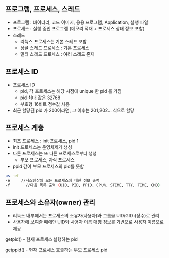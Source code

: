 ## 프로그램, 프로세스, 스레드

- 프로그램 : 바이너리, 코드 이미지, 응용 프로그램, Application, 실행 파일
- 프로세스 : 실행 중인 프로그램 (메모리 적재 + 프로세스 상태 정보 포함)
- 스레드
  - 리눅스 프로세스는 기본 스레드 포함
  - 싱글 스레드 프로세스 : 기본 프로세스
  - 멀티 스레드 프로세스 : 여러 스레드 존재

## 프로세스 ID

- 프로세스 ID
  - pid, 각 프로세스는 해당 시점에 unique 한 pid 를 가짐
  - pid 최대 값은 32768
  - 부호형 16비트 정수값 사용
- 최근 할당된 pid 가 200이라면, 그 이후는 201,202... 식으로 할당

## 프로세스 계층

- 최초 프로세스 : init 프로세스, pid 1
- init 프로세스는 운영체제가 생성
- 다른 프로세스는 또 다른 프로세스로부터 생성
  - 부모 프로세스, 자식 프로세스
- ppid 값이 부모 프로세스의 pid를 뜻함

```bash
ps -ef
-e     //시스템상의 모든 프로세스에 대한 정보 출력
-f		 //다음 목록 출력 (UID, PID, PPID, CPU%, STIME, TTY, TIME, CMD)
```

## 프로세스와 소유자(owner) 관리

- 리눅스 내부에서는 프로세스의 소유자(사용자)와 그룹을 UID/GID (정수)로 관리
- 사용자에 보여줄 때에만 UID와 사용자 이름 매핑 정보를 기반으로 사용자 이름으로 제공

getpid() - 현재 프로세스 실행하는 pid

getppid() - 현재 프로세스 호출하는 부모 프로세스 pid

